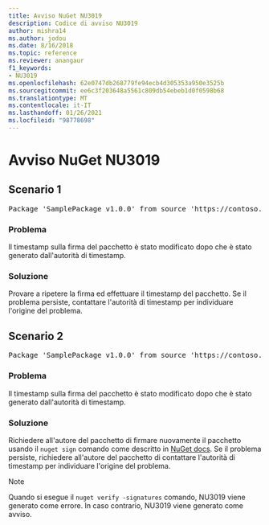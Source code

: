 ```yaml
---
title: Avviso NuGet NU3019
description: Codice di avviso NU3019
author: mishra14
ms.author: jodou
ms.date: 8/16/2018
ms.topic: reference
ms.reviewer: anangaur
f1_keywords:
- NU3019
ms.openlocfilehash: 62e0747db268779fe94ecb4d305353a950e3525b
ms.sourcegitcommit: ee6c3f203648a5561c809db54ebeb1d0f0598b68
ms.translationtype: MT
ms.contentlocale: it-IT
ms.lasthandoff: 01/26/2021
ms.locfileid: "98778698"
---
```

# <a name="nuget-warning-nu3019"></a>Avviso NuGet NU3019

## <a name="scenario-1"></a>Scenario 1

<pre>Package 'SamplePackage v1.0.0' from source 'https://contoso.com/index.json': The timestamp integrity check failed.</pre>

### <a name="issue"></a>Problema

Il timestamp sulla firma del pacchetto è stato modificato dopo che è stato generato dall'autorità di timestamp.


### <a name="solution"></a>Soluzione

Provare a ripetere la firma ed effettuare il timestamp del pacchetto. Se il problema persiste, contattare l'autorità di timestamp per individuare l'origine del problema.



## <a name="scenario-2"></a>Scenario 2

<pre>Package 'SamplePackage v1.0.0' from source 'https://contoso.com/index.json': The primary signature's timestamp integrity check failed.</pre>

### <a name="issue"></a>Problema

Il timestamp sulla firma del pacchetto è stato modificato dopo che è stato generato dall'autorità di timestamp.


### <a name="solution"></a>Soluzione

Richiedere all'autore del pacchetto di firmare nuovamente il pacchetto usando il `nuget sign` comando come descritto in [NuGet docs](../../create-packages/sign-a-package.md). Se il problema persiste, richiedere all'autore del pacchetto di contattare l'autorità di timestamp per individuare l'origine del problema.


> [!Note]
> Quando si esegue il `nuget verify -signatures` comando, NU3019 viene generato come errore. In caso contrario, NU3019 viene generato come avviso.
